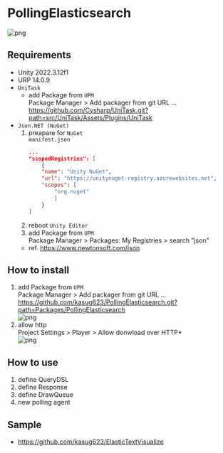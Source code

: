 # PollingElasticsearch  
![png](https://imgur.com/goFzJJS.png)  

## Requirements  
- Unity 2022.3.12f1  
- URP 14.0.9  
- `UniTask`  
    - add Package from `UPM`  
Package Manager > Add packager from git URL ...  
https://github.com/Cysharp/UniTask.git?path=src/UniTask/Assets/Plugins/UniTask  
- `Json.NET (NuGet)`  
    1. preapare for `NuGet`  
        `manifest.json`
        ```json
        ...
        "scopedRegistries": [
            {
            "name": "Unity NuGet",
            "url": "https://unitynuget-registry.azurewebsites.net",
            "scopes": [
                "org.nuget"
                ]
            }
        ]
        ```
    2. reboot `Unity Editor`  
    3. add Package from `UPM`  
        Package Manager > Packages: My Registries > search "json"  
    - ref. https://www.newtonsoft.com/json  

## How to install  
1. add Package from `UPM`  
    Package Manager > Add packager from git URL ...  
    https://github.com/kasug623/PollingElasticsearch.git?path=Packages/PollingElasticsearch  
    ![png](https://imgur.com/YUnPUdB.png)  
2. allow http  
    Project Settings > Player > Allow donwload over HTTP*  
    ![png](https://imgur.com/uuRiSqA.png)  

## How to use
1. define QueryDSL
2. define Response
3. define DrawQueue
4. new polling agent

## Sample
- https://github.com/kasug623/ElasticTextVisualize